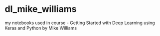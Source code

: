 # dl_mike_williams
my notebooks used in course - Getting Started with Deep Learning using Keras and Python by Mike Williams
